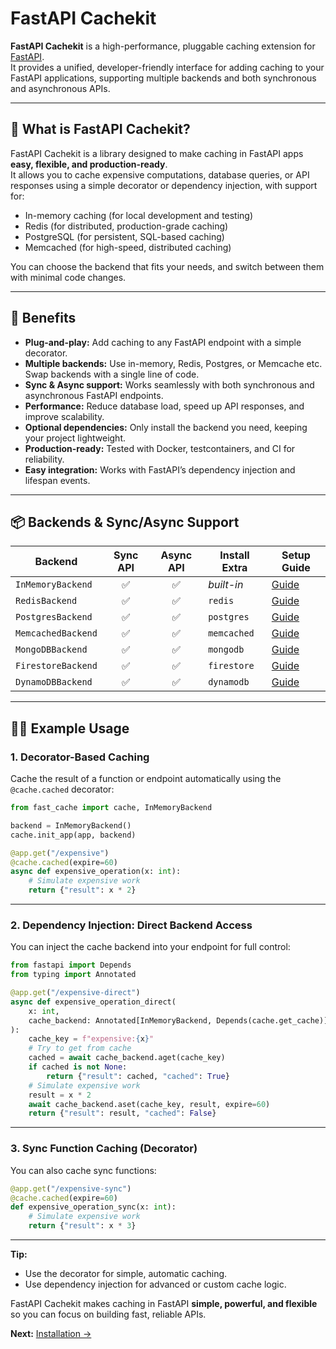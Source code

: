 # FastAPI Cachekit

**FastAPI Cachekit** is a high-performance, pluggable caching extension for [FastAPI](https://fastapi.tiangolo.com/).  
It provides a unified, developer-friendly interface for adding caching to your FastAPI applications, supporting multiple backends and both synchronous and asynchronous APIs.

---

## 🚀 What is FastAPI Cachekit?

FastAPI Cachekit is a library designed to make caching in FastAPI apps **easy, flexible, and production-ready**.  
It allows you to cache expensive computations, database queries, or API responses using a simple decorator or dependency injection, with support for:

- In-memory caching (for local development and testing)
- Redis (for distributed, production-grade caching)
- PostgreSQL (for persistent, SQL-based caching)
- Memcached (for high-speed, distributed caching)

You can choose the backend that fits your needs, and switch between them with minimal code changes.

---

## 🌟 Benefits

- **Plug-and-play:** Add caching to any FastAPI endpoint with a simple decorator.
- **Multiple backends:** Use in-memory, Redis, Postgres, or Memcache etc. Swap backends with a single line of code.
- **Sync & Async support:** Works seamlessly with both synchronous and asynchronous FastAPI endpoints.
- **Performance:** Reduce database load, speed up API responses, and improve scalability.
- **Optional dependencies:** Only install the backend you need, keeping your project lightweight.
- **Production-ready:** Tested with Docker, testcontainers, and CI for reliability.
- **Easy integration:** Works with FastAPI’s dependency injection and lifespan events.

---

## 📦 Backends & Sync/Async Support

| Backend            | Sync API | Async API | Install Extra | Setup Guide                                   |
|--------------------|:--------:|:---------:|---------------|-----------------------------------------------|
| `InMemoryBackend`  |   ✅     |    ✅     | _built-in_    | [Guide](backends/in_memory.md)                |
| `RedisBackend`     |   ✅     |    ✅     | `redis`       | [Guide](backends/redis.md)                    |
| `PostgresBackend`  |   ✅     |    ✅     | `postgres`    | [Guide](backends/postgres.md)                 |
| `MemcachedBackend` |   ✅     |    ✅     | `memcached`   | [Guide](backends/memcached.md)                |
| `MongoDBBackend`   |   ✅     |    ✅     | `mongodb`     | [Guide](backends/mongodb.md)                  |
| `FirestoreBackend` |   ✅     |    ✅     | `firestore`   | [Guide](backends/firestore.md)                |
| `DynamoDBBackend`  |   ✅     |    ✅     | `dynamodb`    | [Guide](backends/dynamodb.md)                 |
---
## 🧑‍💻 Example Usage

### 1. **Decorator-Based Caching**

Cache the result of a function or endpoint automatically using the `@cache.cached` decorator:

```python
from fast_cache import cache, InMemoryBackend

backend = InMemoryBackend()
cache.init_app(app, backend)

@app.get("/expensive")
@cache.cached(expire=60)
async def expensive_operation(x: int):
    # Simulate expensive work
    return {"result": x * 2}
```

---

### 2. **Dependency Injection: Direct Backend Access**

You can inject the cache backend into your endpoint for full control:

```python
from fastapi import Depends
from typing import Annotated

@app.get("/expensive-direct")
async def expensive_operation_direct(
    x: int,
    cache_backend: Annotated[InMemoryBackend, Depends(cache.get_cache)],
):
    cache_key = f"expensive:{x}"
    # Try to get from cache
    cached = await cache_backend.aget(cache_key)
    if cached is not None:
        return {"result": cached, "cached": True}
    # Simulate expensive work
    result = x * 2
    await cache_backend.aset(cache_key, result, expire=60)
    return {"result": result, "cached": False}
```

---

### 3. **Sync Function Caching (Decorator)**

You can also cache sync functions:

```python
@app.get("/expensive-sync")
@cache.cached(expire=60)
def expensive_operation_sync(x: int):
    # Simulate expensive work
    return {"result": x * 3}
```

---

**Tip:**  
- Use the decorator for simple, automatic caching.
- Use dependency injection for advanced or custom cache logic.


FastAPI Cachekit makes caching in FastAPI **simple, powerful, and flexible** so you can focus on building fast, reliable APIs.

**Next:** [Installation →](installation.md)
